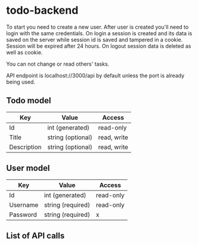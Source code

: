 # todo-backend
To start you need to create a new user. After user is created you'll need to login with the same credentials. On login a session is created and its data is saved on the server while session id is saved and tampered in a cookie. Session will be expired after 24 hours. On logout session data is deleted as well as cookie. 

You can not change or read others' tasks.

API endpoint is localhost://3000/api by default unless the port is already being used.

## Todo model

|Key |Value | Access
--- | --- | ---
Id | int (generated) | read-only
Title | string (optional) | read, write
Description | string (optional) | read, write

## User model

|Key |Value | Access
--- | --- | ---
Id| int (generated) | read-only
Username | string (required) | read-only
Password | string (required) | x

## List of API calls

